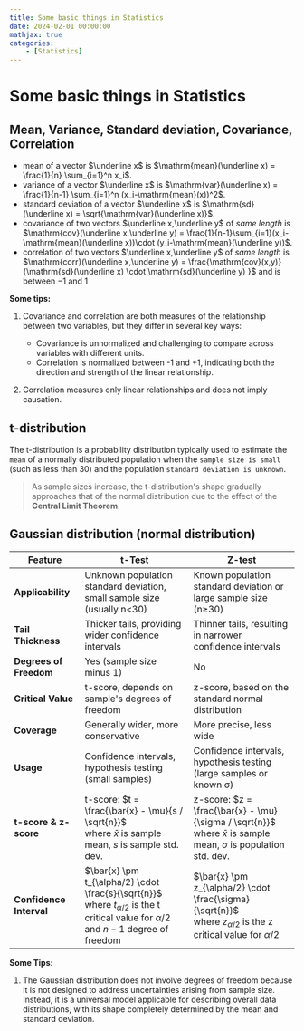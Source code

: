 ```yaml
---
title: Some basic things in Statistics
date: 2024-02-01 00:00:00
mathjax: true
categories:
	- [Statistics]
---
```


# Some basic things in Statistics

## Mean, Variance, Standard deviation, Covariance, Correlation

- mean of a vector $\underline x$ is $\mathrm{mean}(\underline x) = \frac{1}{n} \sum_{i=1}^n x_i$.
- variance of a vector $\underline x$ is $\mathrm{var}(\underline x) =  \frac{1}{n-1} \sum_{i=1}^n (x_i-\mathrm{mean}(x))^2$.
- standard deviation of a vector $\underline x$ is $\mathrm{sd}(\underline x) = \sqrt{\mathrm{var}(\underline x)}$.
- covariance of two vectors $\underline x,\underline y$ of _same length_ is $\mathrm{cov}(\underline x,\underline y) = \frac{1}{n-1}\sum_{i=1}(x_i-\mathrm{mean}(\underline x))\cdot (y_i-\mathrm{mean}(\underline y))$.
- correlation of two vectors $\underline x,\underline y$ of _same length_ is $\mathrm{corr}(\underline x,\underline y) = \frac{\mathrm{cov}(x,y)}{\mathrm{sd}(\underline x) \cdot \mathrm{sd}(\underline y) }$ and is between $-1$ and $1$

**Some tips:**

1. Covariance and correlation are both measures of the relationship between two variables, but they differ in several key ways:

   - Covariance is unnormalized and challenging to compare across variables with different units.
   - Correlation is normalized between -1 and +1, indicating both the direction and strength of the linear relationship.

2. Correlation measures only linear relationships and does not imply causation.

## t-distribution

The t-distribution is a probability distribution typically used to estimate the `mean` of a normally distributed population when the `sample size is small` (such as less than 30) and the population `standard deviation is unknown`.

> As sample sizes increase, the t-distribution's shape gradually approaches that of the normal distribution due to the effect of the **Central Limit Theorem**.

## Gaussian distribution (normal distribution)

| Feature                 | t-Test                                                                                                                                          | Z-test                                                                                                                      |
| ----------------------- | ----------------------------------------------------------------------------------------------------------------------------------------------- | --------------------------------------------------------------------------------------------------------------------------- |
| **Applicability**       | Unknown population standard deviation, small sample size (usually n<30)                                                                         | Known population standard deviation or large sample size (n≥30)                                                             |
| **Tail Thickness**      | Thicker tails, providing wider confidence intervals                                                                                             | Thinner tails, resulting in narrower confidence intervals                                                                   |
| **Degrees of Freedom**  | Yes (sample size minus 1)                                                                                                                       | No                                                                                                                          |
| **Critical Value**      | t-score, depends on sample's degrees of freedom                                                                                                 | z-score, based on the standard normal distribution                                                                          |
| **Coverage**            | Generally wider, more conservative                                                                                                              | More precise, less wide                                                                                                     |
| **Usage**               | Confidence intervals, hypothesis testing (small samples)                                                                                        | Confidence intervals, hypothesis testing (large samples or known σ)                                                         |
| **t-score & z-score**   | t-score: $t = \frac{\bar{x} - \mu}{s / \sqrt{n}}$ <br />where $\bar{x}$ is sample mean, $s$ is sample std. dev.                                 | z-score: $z = \frac{\bar{x} - \mu}{\sigma / \sqrt{n}}$ <br>where $\bar{x}$ is sample mean, $\sigma$ is population std. dev. |
| **Confidence Interval** | $\bar{x} \pm t_{\alpha/2} \cdot \frac{s}{\sqrt{n}}$ <br>where $t_{\alpha/2}$ is the t critical value for $\alpha/2$ and $n-1$ degree of freedom | $\bar{x} \pm z_{\alpha/2} \cdot \frac{\sigma}{\sqrt{n}}$ <br>where $z_{\alpha/2}$ is the z critical value for $\alpha/2$    |

**Some Tips**:

1. The Gaussian distribution does not involve degrees of freedom because it is not designed to address uncertainties arising from sample size. Instead, it is a universal model applicable for describing overall data distributions, with its shape completely determined by the mean and standard deviation.
